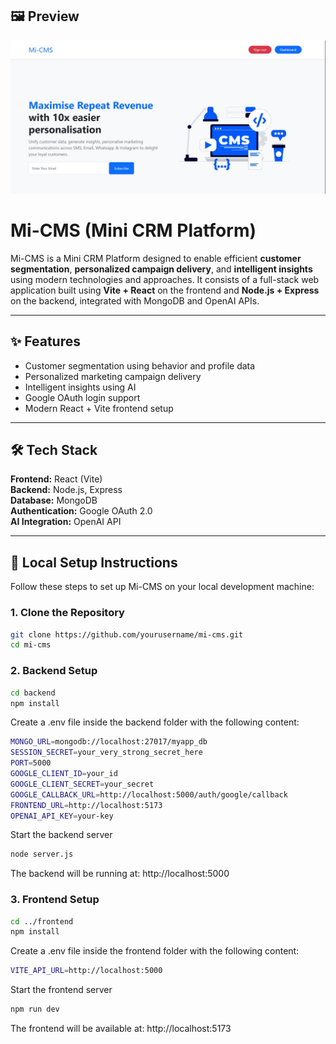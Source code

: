 ## 🖼 Preview

![Mi-CMS Banner](./assets/heropage.jpg)

# Mi-CMS (Mini CRM Platform)

Mi-CMS is a Mini CRM Platform designed to enable efficient **customer segmentation**, **personalized campaign delivery**, and **intelligent insights** using modern technologies and approaches. It consists of a full-stack web application built using **Vite + React** on the frontend and **Node.js + Express** on the backend, integrated with MongoDB and OpenAI APIs.

---

## ✨ Features

- Customer segmentation using behavior and profile data
- Personalized marketing campaign delivery
- Intelligent insights using AI
- Google OAuth login support
- Modern React + Vite frontend setup

---

## 🛠️ Tech Stack

**Frontend:** React (Vite)  
**Backend:** Node.js, Express  
**Database:** MongoDB  
**Authentication:** Google OAuth 2.0  
**AI Integration:** OpenAI API

---

## 🚀 Local Setup Instructions

Follow these steps to set up Mi-CMS on your local development machine:

### 1. Clone the Repository

```bash
git clone https://github.com/yourusername/mi-cms.git
cd mi-cms
```

### 2. Backend Setup

```bash
cd backend
npm install
```

Create a .env file inside the backend folder with the following content:

```bash
MONGO_URL=mongodb://localhost:27017/myapp_db
SESSION_SECRET=your_very_strong_secret_here
PORT=5000
GOOGLE_CLIENT_ID=your_id
GOOGLE_CLIENT_SECRET=your_secret
GOOGLE_CALLBACK_URL=http://localhost:5000/auth/google/callback
FRONTEND_URL=http://localhost:5173
OPENAI_API_KEY=your-key

```

Start the backend server

```bash
node server.js
```

The backend will be running at: http://localhost:5000

### 3. Frontend Setup

```bash
cd ../frontend
npm install

```

Create a .env file inside the frontend folder with the following content:

```bash
VITE_API_URL=http://localhost:5000

```

Start the frontend server

```bash
npm run dev
```

The frontend will be available at: http://localhost:5173
